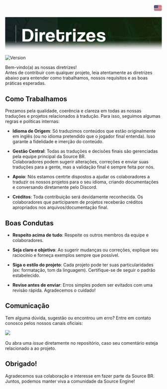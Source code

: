 <!DOCTYPE html>
<div align="right">
    <a href="https://github.com/source-br/.github/blob/main/Guidelines/GUIDELINES.md" target="_blank">
        <img src="https://github.com/source-br/.github/blob/main/imagens/flag_eua.png" height="25" width="25">
    </a>
</div>

![](../imagens/diretrizes.png)

![Version](https://img.shields.io/badge/Diretrizes-V.1-43ff43.svg)


Bem-vindo(a) as nossas diretrizes!  
Antes de contribuir com qualquer projeto, leia atentamente as diretrizes abaixo para entender como trabalhamos, nossos requisitos e as boas práticas esperadas.

## Como Trabalhamos

Prezamos pela qualidade, coerência e clareza em todas as nossas traduções e projetos relacionados à tradução. Para isso, seguimos algumas regras e políticas internas:

- **Idioma de Origem**: Só traduzimos conteúdos que estão originalmente em inglês (ou no idioma pretendido que o jogador final entenda). Isso garante a fidelidade e imerção do conteúdo.

- **Gestão Central**: Todas as traduções e decisões finais são gerenciadas pela equipe principal da Source BR.  
  Colaboradores podem sugerir alterações, correções e enviar suas traduções para a gente, mas a validação final é sempre feita por nós.

- **Apoio**: Nós estamos centrte dispostos a ajudar os colaboradores a traduzir os nossos projetos para o seu idioma, criando documentações e conversando diretamente pelo Discord.

- **Créditos**: Toda contribuição será devidamente reconhecida. Os colaboradores que participarem de projetos receberão créditos apropriados nos arquivos/documentação final.

## Boas Condutas

- **Respeito acima de tudo**: Respeite os outros membros da equipe e colaboradores.

- **Seja claro e objetivo**: Ao sugerir mudanças ou correções, explique seu raciocínio e forneça exemplos sempre que possível.

- **Siga o estilo do projeto**: Cada projeto pode ter suas particularidades (ex: formatação, tom da linguagem). Certifique-se de seguir o padrão estabelecido.

- **Revise antes de enviar**: Erros simples podem ser evitados com uma revisão rápida. Agradecemos o cuidado!

## Comunicação

Tem alguma dúvida, sugestão ou encontrou um erro? Entre em contato conosco pelos nossos canais oficiais:

<a href="https://discord.gg/tVNv6SNZZT" target="_blank"><img src="https://img.shields.io/badge/-discord-0D1117?style=for-the-badge&logo=discord&logoColor=#5865F2&labelColor=0D1117" target="_blank"></a>

Ou abra uma *issue* diretamente no repositório, caso seu comentário esteja relacionado a ao projeto.

## Obrigado!

Agradecemos sua colaboração e interesse em fazer parte da Source BR.  
Juntos, podemos manter viva a comunidade da Source Engine!

